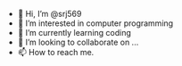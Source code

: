 - 👋 Hi, I’m @srj569
- 👀 I’m interested in computer programming 
- 🌱 I’m currently learning coding
- 💞️ I’m looking to collaborate on ...
- 📫 How to reach me.
<!---
srj569/srj569 is a ✨ special ✨ repository because its `README.md` (this file) appears on your GitHub profile.
You can click the Preview link to take a look at your changes.
--->
